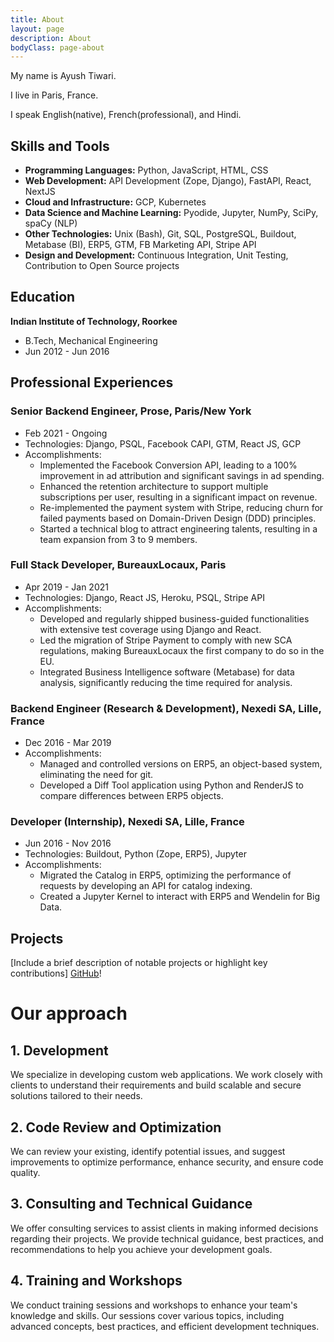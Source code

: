```yaml
---
title: About
layout: page
description: About
bodyClass: page-about
---
```


My name is Ayush Tiwari.

I live in Paris, France.

I speak English(native), French(professional), and Hindi.

## Skills and Tools

- **Programming Languages:** Python, JavaScript, HTML, CSS
- **Web Development:** API Development (Zope, Django), FastAPI, React, NextJS
- **Cloud and Infrastructure:** GCP, Kubernetes
- **Data Science and Machine Learning:** Pyodide, Jupyter, NumPy, SciPy, spaCy (NLP)
- **Other Technologies:** Unix (Bash), Git, SQL, PostgreSQL, Buildout, Metabase (BI), ERP5, GTM, FB Marketing API, Stripe API
- **Design and Development:** Continuous Integration, Unit Testing, Contribution to Open Source projects

## Education

**Indian Institute of Technology, Roorkee**
- B.Tech, Mechanical Engineering
- Jun 2012 - Jun 2016

## Professional Experiences

### Senior Backend Engineer, Prose, Paris/New York
- Feb 2021 - Ongoing
- Technologies: Django, PSQL, Facebook CAPI, GTM, React JS, GCP
- Accomplishments:
  - Implemented the Facebook Conversion API, leading to a 100% improvement in ad attribution and significant savings in ad spending.
  - Enhanced the retention architecture to support multiple subscriptions per user, resulting in a significant impact on revenue.
  - Re-implemented the payment system with Stripe, reducing churn for failed payments based on Domain-Driven Design (DDD) principles.
  - Started a technical blog to attract engineering talents, resulting in a team expansion from 3 to 9 members.

### Full Stack Developer, BureauxLocaux, Paris
- Apr 2019 - Jan 2021
- Technologies: Django, React JS, Heroku, PSQL, Stripe API
- Accomplishments:
  - Developed and regularly shipped business-guided functionalities with extensive test coverage using Django and React.
  - Led the migration of Stripe Payment to comply with new SCA regulations, making BureauxLocaux the first company to do so in the EU.
  - Integrated Business Intelligence software (Metabase) for data analysis, significantly reducing the time required for analysis.

### Backend Engineer (Research & Development), Nexedi SA, Lille, France
- Dec 2016 - Mar 2019
- Accomplishments:
  - Managed and controlled versions on ERP5, an object-based system, eliminating the need for git.
  - Developed a Diff Tool application using Python and RenderJS to compare differences between ERP5 objects.

### Developer (Internship), Nexedi SA, Lille, France
- Jun 2016 - Nov 2016
- Technologies: Buildout, Python (Zope, ERP5), Jupyter
- Accomplishments:
  - Migrated the Catalog in ERP5, optimizing the performance of requests by developing an API for catalog indexing.
  - Created a Jupyter Kernel to interact with ERP5 and Wendelin for Big Data.

## Projects

[Include a brief description of notable projects or highlight key contributions]
[GitHub](https://github.com/tiwariayush)!


# Our approach
## 1. Development

We specialize in developing custom web applications. We work closely with clients to understand their requirements and build scalable and secure solutions tailored to their needs.

## 2. Code Review and Optimization

We can review your existing, identify potential issues, and suggest improvements to optimize performance, enhance security, and ensure code quality.

## 3. Consulting and Technical Guidance

We offer consulting services to assist clients in making informed decisions regarding their projects. We provide technical guidance, best practices, and recommendations to help you achieve your development goals.

## 4. Training and Workshops

We conduct training sessions and workshops to enhance your team's knowledge and skills. Our sessions cover various topics, including advanced concepts, best practices, and efficient development techniques.
